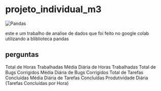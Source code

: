 # projeto_individual_m3
![Pandas](https://img.shields.io/badge/pandas-%23150458.svg?style=for-the-badge&logo=pandas&logoColor=white)

este e um trabalho de analise de dados que foi feito no google colab utilizando a bliblioteca pandas

## perguntas
Total de Horas Trabalhadas
Média Diária de Horas Trabalhadas
Total de Bugs Corrigidos
Média Diária de Bugs Corrigidos
Total de Tarefas Concluídas
Média Diária de Tarefas Concluídas
Produtividade Diária (Tarefas Concluídas por Hora)
